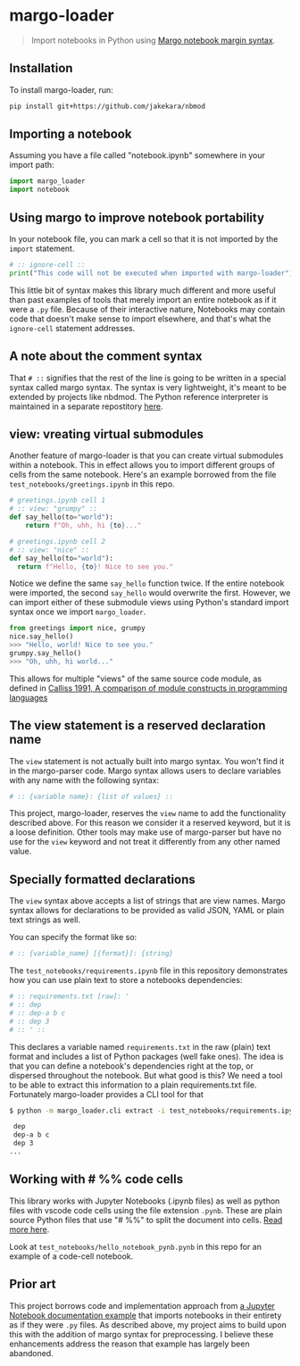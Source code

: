 # margo-loader

> Import notebooks in Python using [Margo notebook margin
> syntax](https://github.com/jakekara/nbdl).

## Installation

To install margo-loader, run:

```bash
pip install git+https://github.com/jakekara/nbmod
```

## Importing a notebook

Assuming you have a file called "notebook.ipynb" somewhere in your import path:

```python
import margo_loader
import notebook
```

## Using margo to improve notebook portability

In your notebook file, you can mark a cell so that it is not imported by the
`import` statement.

```python
# :: ignore-cell ::
print("This code will not be executed when imported with margo-loader")
```

This little bit of syntax makes this library much different and more useful than
past examples of tools that merely import an entire notebook as if it were a
`.py` file. Because of their interactive nature, Notebooks may contain code that
doesn't make sense to import elsewhere, and that's what the `ignore-cell`
statement addresses.

## A note about the comment syntax

That `# ::` signifies that the rest of the line is going to be written in a
special syntax called margo syntax. The syntax is very lightweight, it's meant
to be extended by projects like nbdmod. The Python reference interpreter is maintained in a separate repostitory [here](https://github.com/jakekara/nbdl/).

## view: vreating virtual submodules

Another feature of margo-loader is that you can create virtual submodules within
a notebook. This in effect allows you to import different groups of cells from
the same notebook. Here's an example borrowed from the file
`test_notebooks/greetings.ipynb` in this repo.

```python
# greetings.ipynb cell 1
# :: view: "grumpy" ::
def say_hello(to="world"):
    return f"Oh, uhh, hi {to}..."
```

```python
# greetings.ipynb cell 2
# :: view: "nice" ::
def say_hello(to="world"):
  return f"Hello, {to}! Nice to see you."
```

Notice we define the same `say_hello` function twice. If the entire notebook
were imported, the second `say_hello` would overwrite the first. However, we can
import either of these submodule views using Python's standard import syntax once we import `margo_loader`.

```python
from greetings import nice, grumpy
nice.say_hello()
>>> "Hello, world! Nice to see you."
grumpy.say_hello()
>>> "Oh, uhh, hi world..."
```

This allows for multiple "views" of the same source code module, as defined in
[Calliss 1991, A comparison of module constructs in programming
languages](https://dl.acm.org/doi/10.1145/122203.122206)

## The view statement is a reserved declaration name

The `view` statement is not actually built into margo syntax. You won't find it
in the margo-parser code. Margo syntax allows users to declare variables with
any name with the following syntax:

```python
# :: {variable name}: {list of values} ::
```

This project, margo-loader, reserves the `view` name to add the functionality
described above. For this reason we consider it a reserved keyword, but it is a
loose definition. Other tools may make use of margo-parser but have no use for
the `view` keyword and not treat it differently from any other named value.

## Specially formatted declarations

The `view` syntax above accepts a list of strings that are view names. Margo
syntax allows for declarations to be provided as valid JSON, YAML or plain text
strings as well.

You can specify the format like so:

```python
# :: {variable_name} [{format}]: {string}
```

The `test_notebooks/requirements.ipynb` file in this repository demonstrates how
you can use plain text to store a notebooks dependencies:

```python
# :: requirements.txt [raw]: '
# :: dep
# :: dep-a b c
# :: dep 3
# :: ' ::
```

This declares a variable named `requirements.txt` in the raw (plain) text format
and includes a list of Python packages (well fake ones). The idea is that you
can define a notebook's dependencies right at the top, or dispersed throughout
the notebook. But what good is this? We need a tool to be able to extract this information to a plain requirements.txt file. Fortunately margo-loader provides a CLI tool for that

```bash
$ python -m margo_loader.cli extract -i test_notebooks/requirements.ipynb -f raw -p requirements.txt

 dep
 dep-a b c
 dep 3
...
```

## Working with # %% code cells

This library works with Jupyter Notebooks (.ipynb files) as well as python files
with vscode code cells using the file extension `.pynb`. These are plain source
Python files that use "# %%" to split the document into cells. [Read more
here](https://code.visualstudio.com/docs/python/jupyter-support-py).

Look at `test_notebooks/hello_notebook_pynb.pynb` in this repo for an example of
a code-cell notebook.

## Prior art

This project borrows code and implementation approach from [a Jupyter Notebook
documentation
example](https://jupyter-notebook.readthedocs.io/en/stable/examples/Notebook/Importing%20Notebooks.html)
that imports notebooks in their entirety as if they were `.py` files. As
described above, my project aims to build upon this with the addition of margo
syntax for preprocessing. I believe these enhancements address the reason that
example has largely been abandoned.
